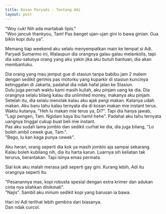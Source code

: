 ```yaml
---
title: Kosan Paryadi - Tentang Adi
layout: post
---
```


"Woy cuk! Nih ada martabak tipis."  
"Woo jancuk thankyou, Tam! Pas banget ujan-ujan gini lo bawa ginian. Gua bikin kopi dulu ya".  

Memang tiap weekend aku selalu menyempatkan main ke tempat si Adi. Paryadi Sumarmo ini, Walaupun dia orangnya galau galau melankolis, tapi dia satu-satunya orang yang aku yakin jika aku butuh bantuan, dia akan membantuku.  

Dia orang yang mau jemput gue di stasiun tanpa babibu jam 2 malem dengan sedikit gerimis pas motorku yang kuparkir di stasiun kuncinya ketinggalan di Jakarta, padahal dia ndak hafal jalan ke Stasiun.  
Dulu juga pernah waktu kami masih kuliah, aku pinjam uang ke dia. Dia orangnya selalu bilang kalau dia unlimited money, makanya aku pinjam. Setelah itu, dia selalu menolak kalau aku ajak pergi makan. Katanya udah makan. Aku baru tahu kalau ternyata dia di kosan makan mie instant terus. Waktu kutanya, 
"Heh lu makan mie terus ya, Di?". Tapi dia hanya jawab, "Lagi pengen, Tam. Ngidam kaya ibu hamil hehe". Padahal aku tahu ternyata uangnya tinggal cukup buat beli mie instant.  
Pas aku sudah lama jomblo dan sedikit curhat ke dia, dia juga bilang, 
"Lo boleh ambil cewek gue, Tam.".  
"Bego, lu kan kaga punya cewek".

Aku heran, orang seperti dia kok ya masih jomblo aja sampai sekarang. Kalau boleh kubilang nih, dia itu harta karun. Luarnya sih keliatan tak terurus, berantakan. Tapi isinya emas permata.

Sial kok aku malah merasa jadi seperti gay gini. Kurang lebih, Adi itu orangnya seperti itu.

"Pesanannya mas, kopi robusta spesial dengan extra krimer dan adukan cinta nya silahkan dinikmati".  
"Najis". Sambil aku minum sedikit kopi yang barusan ia bawa.

Hari ini Adi terlihat lebih gembira dari biasanya.  
Dan ndak curcol.